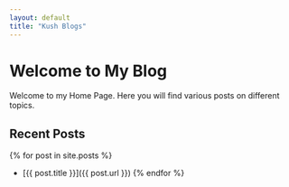 ```yaml
---
layout: default
title: "Kush Blogs"
---
```


# Welcome to My Blog

Welcome to my Home Page. Here you will find various posts on different topics.

## Recent Posts

{% for post in site.posts %}
- [{{ post.title }}]({{ post.url }})
{% endfor %}
